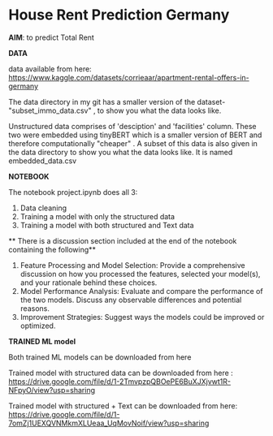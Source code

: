 # House Rent Prediction Germany

**AIM**: to predict Total Rent  


**DATA**

data available from here: https://www.kaggle.com/datasets/corrieaar/apartment-rental-offers-in-germany

The data directory in my git has a smaller version of the dataset- "subset_immo_data.csv" , to show you what the data looks like. 

Unstructured data comprises of 'desciption' and 'facilities' column. These two were embedded using tinyBERT which is a smaller version of BERT and therefore computationally "cheaper" . A subset of this data is also given in the data directory to show you what the data looks like. It is named embedded_data.csv 


**NOTEBOOK**

The notebook project.ipynb does all 3: 
1. Data cleaning
2. Training a model with only the structured data
3. Training a model with both structured and Text data

** There is a discussion section included at the end of the notebook containing the following**
1. Feature Processing and Model Selection: Provide a comprehensive discussion on how you processed the features, selected your model(s), and your rationale behind these choices.
2. Model Performance Analysis: Evaluate and compare the performance of the two models. Discuss any observable differences and potential reasons.
3. Improvement Strategies: Suggest ways the models could be improved or optimized.




**TRAINED ML model**


Both trained ML models can be downloaded from here

Trained model with structured data can be downloaded from here : https://drive.google.com/file/d/1-2TmvpzpQBOePE6BuXJXjvwt1R-NFpyO/view?usp=sharing

Trained model with structured + Text can be downloaded from here: https://drive.google.com/file/d/1-7omZj1UEXQVNMkmXLUeaa_UqMovNoif/view?usp=sharing

